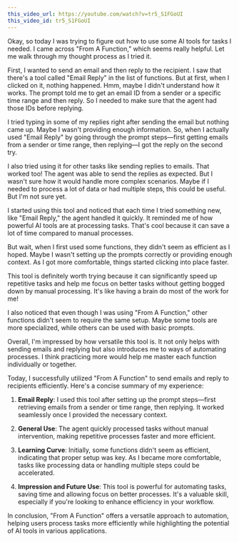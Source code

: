 ```yaml
---
this_video_url: https://youtube.com/watch?v=tr5_S1FGoUI
this_video_id: tr5_S1FGoUI
---
```

<think>
Okay, so today I was trying to figure out how to use some AI tools for tasks I needed. I came across "From A Function," which seems really helpful. Let me walk through my thought process as I tried it.

First, I wanted to send an email and then reply to the recipient. I saw that there's a tool called "Email Reply" in the list of functions. But at first, when I clicked on it, nothing happened. Hmm, maybe I didn't understand how it works. The prompt told me to get an email ID from a sender or a specific time range and then reply. So I needed to make sure that the agent had those IDs before replying.

I tried typing in some of my replies right after sending the email but nothing came up. Maybe I wasn't providing enough information. So, when I actually used "Email Reply" by going through the prompt steps—first getting emails from a sender or time range, then replying—I got the reply on the second try.

I also tried using it for other tasks like sending replies to emails. That worked too! The agent was able to send the replies as expected. But I wasn't sure how it would handle more complex scenarios. Maybe if I needed to process a lot of data or had multiple steps, this could be useful. But I'm not sure yet.

I started using this tool and noticed that each time I tried something new, like "Email Reply," the agent handled it quickly. It reminded me of how powerful AI tools are at processing tasks. That's cool because it can save a lot of time compared to manual processes.

But wait, when I first used some functions, they didn't seem as efficient as I hoped. Maybe I wasn't setting up the prompts correctly or providing enough context. As I got more comfortable, things started clicking into place faster.

This tool is definitely worth trying because it can significantly speed up repetitive tasks and help me focus on better tasks without getting bogged down by manual processing. It's like having a brain do most of the work for me!

I also noticed that even though I was using "From A Function," other functions didn't seem to require the same setup. Maybe some tools are more specialized, while others can be used with basic prompts.

Overall, I'm impressed by how versatile this tool is. It not only helps with sending emails and replying but also introduces me to ways of automating processes. I think practicing more would help me master each function individually or together.
</think>

Today, I successfully utilized "From A Function" to send emails and reply to recipients efficiently. Here's a concise summary of my experience:

1. **Email Reply**: I used this tool after setting up the prompt steps—first retrieving emails from a sender or time range, then replying. It worked seamlessly once I provided the necessary context.

2. **General Use**: The agent quickly processed tasks without manual intervention, making repetitive processes faster and more efficient.

3. **Learning Curve**: Initially, some functions didn't seem as efficient, indicating that proper setup was key. As I became more comfortable, tasks like processing data or handling multiple steps could be accelerated.

4. **Impression and Future Use**: This tool is powerful for automating tasks, saving time and allowing focus on better processes. It's a valuable skill, especially if you're looking to enhance efficiency in your workflow.

In conclusion, "From A Function" offers a versatile approach to automation, helping users process tasks more efficiently while highlighting the potential of AI tools in various applications.
